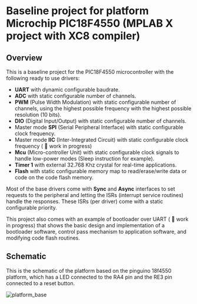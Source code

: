 # Baseline project for platform Microchip PIC18F4550 (MPLAB X project with XC8 compiler)

## Overview

This is a baseline project for the PIC18F4550 microcontroller with the following ready to use drivers:

 * __UART__ with dynamic configurable baudrate.
 * __ADC__ with static configurable number of channels.
 * __PWM__ (Pulse Width Modulation) with static configurable number of channels, using the highest possible frequency with the highest possible resolution (10 bits).
 * __DIO__ (Digital Input/Output) with static configurable number of channels.
 * Master mode __SPI__ (Serial Peripheral Interface) with static configurable clock frequency.
 * Master mode __IIC__ (Inter-Integrated Circuit) with static configurable clock frequency ( :construction: work in progress)
 * __Mcu__ (Micro-controller Unit) with static configurable clock signals to handle low-power modes (Sleep instruction for example).
 * __Timer 1__ with external 32.768 Khz crystal for real-time applications.
 * __Flash__ with static configurable memory map to read/erase/write data or code on the code flash memory.

Most of the base drivers come with __Sync__ and __Async__ interfaces to set requests to the peripheral and letting the ISRs (interrupt service routines) handle the responses. These ISRs (per driver) come with a static configurable priority.

This project also comes with an example of bootloader over UART ( :construction: work in progress) that shows the basic design and implementation of a bootloader software, control pass mechanism to application software, and modifying code flash routines.

## Schematic

This is the schematic of the platform based on the pinguino 18f4550 platform, which has a LED connected to the RA4 pin and the RE3 pin connected to a reset button.

![platform\_base](pic18f4550\_platform\_sch.png?raw=true "PICNEO image")
